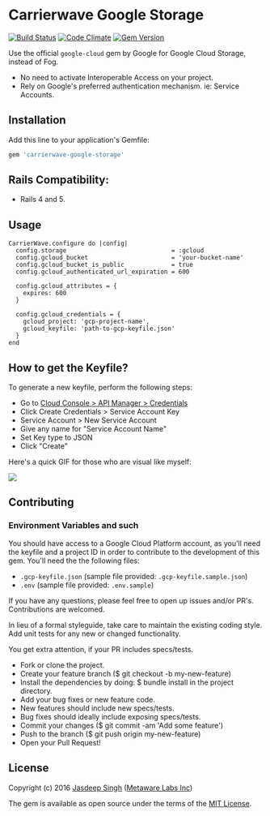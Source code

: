 # Carrierwave Google Storage

[![Build Status](https://travis-ci.org/metaware/carrierwave-google-storage.svg?branch=master)](https://travis-ci.org/metaware/carrierwave-google-storage)
[![Code Climate](https://codeclimate.com/github/metaware/carrierwave-google-storage/badges/gpa.svg)](https://codeclimate.com/github/metaware/carrierwave-google-storage)
[![Gem Version](https://badge.fury.io/rb/carrierwave-google-storage.svg)](https://badge.fury.io/rb/carrierwave-google-storage)

Use the official `google-cloud` gem by Google for Google Cloud Storage, instead of Fog. 

- No need to activate Interoperable Access on your project.
- Rely on Google's preferred authentication mechanism. ie: Service Accounts.
 

## Installation

Add this line to your application's Gemfile:

```ruby
gem 'carrierwave-google-storage'
```

## Rails Compatibility:

- Rails 4 and 5.

## Usage

```
CarrierWave.configure do |config|
  config.storage                             = :gcloud
  config.gcloud_bucket                       = 'your-bucket-name'
  config.gcloud_bucket_is_public             = true
  config.gcloud_authenticated_url_expiration = 600
  
  config.gcloud_attributes = {
    expires: 600
  }
  
  config.gcloud_credentials = {
    gcloud_project: 'gcp-project-name',
    gcloud_keyfile: 'path-to-gcp-keyfile.json'
  }
end
```

## How to get the Keyfile?

To generate a new keyfile, perform the following steps: 

- Go to [Cloud Console > API Manager > Credentials](https://console.cloud.google.com/apis/credentials)
- Click Create Credentials > Service Account Key
- Service Account > New Service Account 
- Give any name for "Service Account Name"
- Set Key type to JSON
- Click "Create"

Here's a quick GIF for those who are visual like myself:

![](http://g.recordit.co/VjsK6CAUha.gif)

## Contributing

### Environment Variables and such

You should have access to a Google Cloud Platform account, as you'll need the keyfile and a project ID in order to contribute to the development of this gem. You'll need the the following files:

- `.gcp-keyfile.json` (sample file provided: `.gcp-keyfile.sample.json`)
- `.env` (sample file provided: `.env.sample`)

If you have any questions, please feel free to open up issues and/or PR's. Contributions are welcomed.

In lieu of a formal styleguide, take care to maintain the existing coding style. Add unit tests for any new or changed functionality.

You get extra attention, if your PR includes specs/tests.

- Fork or clone the project.
- Create your feature branch ($ git checkout -b my-new-feature)
- Install the dependencies by doing: $ bundle install in the project directory.
- Add your bug fixes or new feature code.
- New features should include new specs/tests.
- Bug fixes should ideally include exposing specs/tests.
- Commit your changes ($ git commit -am 'Add some feature')
- Push to the branch ($ git push origin my-new-feature)
- Open your Pull Request! 

## License

Copyright (c) 2016 [Jasdeep Singh](http://jasdeep.ca) ([Metaware Labs Inc](http://metawarelabs.com/))

The gem is available as open source under the terms of the [MIT License](http://opensource.org/licenses/MIT).